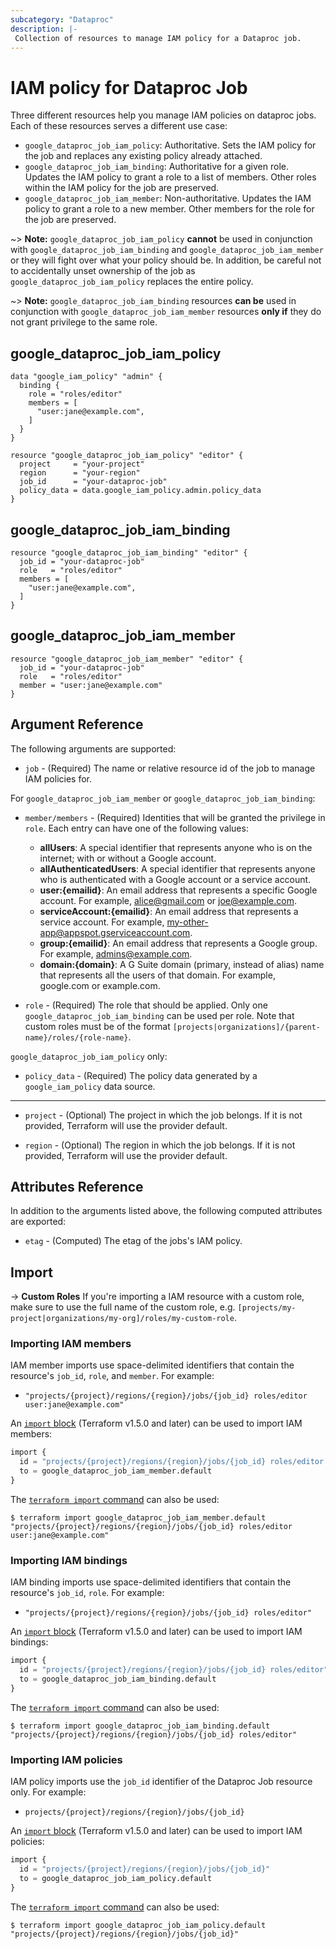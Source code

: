 ```yaml
---
subcategory: "Dataproc"
description: |-
 Collection of resources to manage IAM policy for a Dataproc job.
---
```


# IAM policy for Dataproc Job

Three different resources help you manage IAM policies on dataproc jobs. Each of these resources serves a different use case:

* `google_dataproc_job_iam_policy`: Authoritative. Sets the IAM policy for the job and replaces any existing policy already attached.
* `google_dataproc_job_iam_binding`: Authoritative for a given role. Updates the IAM policy to grant a role to a list of members. Other roles within the IAM policy for the job are preserved.
* `google_dataproc_job_iam_member`: Non-authoritative. Updates the IAM policy to grant a role to a new member. Other members for the role for the job are preserved.

~> **Note:** `google_dataproc_job_iam_policy` **cannot** be used in conjunction with `google_dataproc_job_iam_binding` and `google_dataproc_job_iam_member` or they will fight over what your policy should be. In addition, be careful not to accidentally unset ownership of the job as `google_dataproc_job_iam_policy` replaces the entire policy.

~> **Note:** `google_dataproc_job_iam_binding` resources **can be** used in conjunction with `google_dataproc_job_iam_member` resources **only if** they do not grant privilege to the same role.

## google_dataproc_job_iam_policy

```hcl
data "google_iam_policy" "admin" {
  binding {
    role = "roles/editor"
    members = [
      "user:jane@example.com",
    ]
  }
}

resource "google_dataproc_job_iam_policy" "editor" {
  project     = "your-project"
  region      = "your-region"
  job_id      = "your-dataproc-job"
  policy_data = data.google_iam_policy.admin.policy_data
}
```

## google_dataproc_job_iam_binding

```hcl
resource "google_dataproc_job_iam_binding" "editor" {
  job_id = "your-dataproc-job"
  role   = "roles/editor"
  members = [
    "user:jane@example.com",
  ]
}
```

## google_dataproc_job_iam_member

```hcl
resource "google_dataproc_job_iam_member" "editor" {
  job_id = "your-dataproc-job"
  role   = "roles/editor"
  member = "user:jane@example.com"
}
```

## Argument Reference

The following arguments are supported:

* `job` - (Required) The name or relative resource id of the job to manage IAM policies for.

For `google_dataproc_job_iam_member` or `google_dataproc_job_iam_binding`:

* `member/members` - (Required) Identities that will be granted the privilege in `role`.
  Each entry can have one of the following values:
  * **allUsers**: A special identifier that represents anyone who is on the internet; with or without a Google account.
  * **allAuthenticatedUsers**: A special identifier that represents anyone who is authenticated with a Google account or a service account.
  * **user:{emailid}**: An email address that represents a specific Google account. For example, alice@gmail.com or joe@example.com.
  * **serviceAccount:{emailid}**: An email address that represents a service account. For example, my-other-app@appspot.gserviceaccount.com.
  * **group:{emailid}**: An email address that represents a Google group. For example, admins@example.com.
  * **domain:{domain}**: A G Suite domain (primary, instead of alias) name that represents all the users of that domain. For example, google.com or example.com.

* `role` - (Required) The role that should be applied. Only one
    `google_dataproc_job_iam_binding` can be used per role. Note that custom roles must be of the format
    `[projects|organizations]/{parent-name}/roles/{role-name}`.

`google_dataproc_job_iam_policy` only:
* `policy_data` - (Required) The policy data generated by a `google_iam_policy` data source.

- - -

* `project` - (Optional) The project in which the job belongs. If it
    is not provided, Terraform will use the provider default.

* `region` - (Optional) The region in which the job belongs. If it
    is not provided, Terraform will use the provider default.

## Attributes Reference

In addition to the arguments listed above, the following computed attributes are
exported:

* `etag` - (Computed) The etag of the jobs's IAM policy.

## Import

-> **Custom Roles** If you're importing a IAM resource with a custom role, make sure to use the
 full name of the custom role, e.g. `[projects/my-project|organizations/my-org]/roles/my-custom-role`.

### Importing IAM members

IAM member imports use space-delimited identifiers that contain the resource's `job_id`, `role`, and `member`. For example:

* `"projects/{project}/regions/{region}/jobs/{job_id} roles/editor user:jane@example.com"`

An [`import` block](https://developer.hashicorp.com/terraform/language/import) (Terraform v1.5.0 and later) can be used to import IAM members:

```tf
import {
  id = "projects/{project}/regions/{region}/jobs/{job_id} roles/editor user:jane@example.com"
  to = google_dataproc_job_iam_member.default
}
```

The [`terraform import` command](https://developer.hashicorp.com/terraform/cli/commands/import) can also be used:

```
$ terraform import google_dataproc_job_iam_member.default "projects/{project}/regions/{region}/jobs/{job_id} roles/editor user:jane@example.com"
```

### Importing IAM bindings

IAM binding imports use space-delimited identifiers that contain the resource's `job_id`, `role`. For example:

* `"projects/{project}/regions/{region}/jobs/{job_id} roles/editor"`

An [`import` block](https://developer.hashicorp.com/terraform/language/import) (Terraform v1.5.0 and later) can be used to import IAM bindings:

```tf
import {
  id = "projects/{project}/regions/{region}/jobs/{job_id} roles/editor"
  to = google_dataproc_job_iam_binding.default
}
```

The [`terraform import` command](https://developer.hashicorp.com/terraform/cli/commands/import) can also be used:

```
$ terraform import google_dataproc_job_iam_binding.default "projects/{project}/regions/{region}/jobs/{job_id} roles/editor"
```

### Importing IAM policies

IAM policy imports use the `job_id` identifier of the Dataproc Job resource only. For example:

* `projects/{project}/regions/{region}/jobs/{job_id}`

An [`import` block](https://developer.hashicorp.com/terraform/language/import) (Terraform v1.5.0 and later) can be used to import IAM policies:

```tf
import {
  id = "projects/{project}/regions/{region}/jobs/{job_id}"
  to = google_dataproc_job_iam_policy.default
}
```

The [`terraform import` command](https://developer.hashicorp.com/terraform/cli/commands/import) can also be used:

```
$ terraform import google_dataproc_job_iam_policy.default "projects/{project}/regions/{region}/jobs/{job_id}"
```
